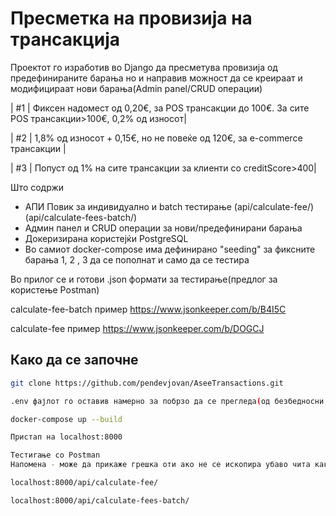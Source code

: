 # Пресметка на провизија на трансакција

Проектот го изработив во Django да пресметува провизија од предефинираните барања но и направив можност да се креираат и модифицираат нови барања(Admin panel/CRUD операции)

| #1 | Фиксен надомест од 0,20€, за POS трансакции до 100€. За сите POS трансакции>100€, 0,2% од износот|

| #2 | 1,8% од износот + 0,15€, но не повеќе од 120€, за e-commerce трансакции |

| #3 | Попуст од 1% на сите трансакции за клиенти со creditScore>400|


Што содржи

- АПИ Повик за индивидуално и batch тестирање (api/calculate-fee/) (api/calculate-fees-batch/)
- Админ панел и CRUD операции за нови/предефинирани барања
- Докеризирана користејќи PostgreSQL
- Во самиот docker-compose има дефинирано "seeding" за фиксните барања 1, 2 , 3 да се пополнат и само да се тестира

Во прилог се и готови .json формати за тестирање(предлог за користење Postman)
  
calculate-fee-batch пример https://www.jsonkeeper.com/b/B4I5C

calculate-fee  пример https://www.jsonkeeper.com/b/DOGCJ

## Како да се започне

```bash
git clone https://github.com/pendevjovan/AseeTransactions.git

.env фајлот го оставив намерно за побрзо да се прегледа(од безбедносни причини треба да е во .gitignore)

docker-compose up --build

Пристап на localhost:8000

Тестиrање со Postman
Напомена - може да прикаже грешка оти ако не се ископира убаво чита како празен простор после / (тестирано 9 пати :D)

localhost:8000/api/calculate-fee/

localhost:8000/api/calculate-fees-batch/




